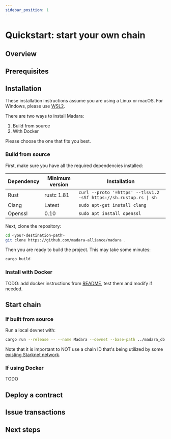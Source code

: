```yaml
---
sidebar_position: 1
---
```


# Quickstart: start your own chain

## Overview

## Prerequisites

## Installation

These installation instructions assume you are using a Linux or macOS. For Windows, please use [WSL2](https://learn.microsoft.com/en-us/windows/wsl/).

There are two ways to install Madara:
1. Build from source
1. With Docker

Please choose the one that fits you best.

### Build from source

First, make sure you have all the required dependencies installed:

| Dependency | Minimum version    | Installation                                                      |
| ---------- | ---------- | ----------------------------------------------------------------- |
| Rust       | rustc 1.81 | `curl --proto '=https' --tlsv1.2 -sSf https://sh.rustup.rs \| sh` |
| Clang      | Latest     | `sudo apt-get install clang`                                      |
| Openssl    | 0.10       | `sudo apt install openssl`                                        |

Next, clone the repository:
```bash
cd <your-destination-path>
git clone https://github.com/madara-alliance/madara .
```

Then you are ready to build the project. This may take some minutes:
```bash
cargo build
```

### Install with Docker

TODO: add docker instructions from [README](https://github.com/madara-alliance/madara), test them and modify if needed.

## Start chain

### If built from source

Run a local devnet with:
```bash
cargo run --release -- --name Madara --devnet --base-path ../madara_db --chain-config-override=chain_id=abcabc
```

Note that it is important to NOT use a chain ID that's being utilized by some [existing Starknet network](https://github.com/starknet-io/starknet.js/blob/8fb2193462b5bb743f551cdec631d5923f09e657/src/constants.ts#L44).

### If using Docker

TODO

## Deploy a contract

## Issue transactions

## Next steps